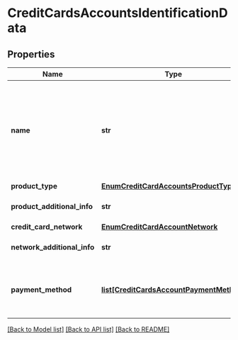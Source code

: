 # CreditCardsAccountsIdentificationData

## Properties
Name | Type | Description | Notes
------------ | ------------- | ------------- | -------------
**name** | **str** | Denominação/Identificação do nome da conta de pagamento pós-paga (cartão). Conforme CIRCULAR Nº 3.680,BCB, 2013: &#x27;conta de pagamento pós-paga: destinada à execução de transações de pagamento que independem do aporte prévio de recursos&#x27;.  | 
**product_type** | [**EnumCreditCardAccountsProductType**](EnumCreditCardAccountsProductType.md) |  | 
**product_additional_info** | **str** | Informações complementares se tipo de Cartão &#x27;OUTROS&#x27; | [optional] 
**credit_card_network** | [**EnumCreditCardAccountNetwork**](EnumCreditCardAccountNetwork.md) |  | 
**network_additional_info** | **str** | Texto livre para especificar categoria de bandeira marcada como &#x27;OUTRAS&#x27;. | [optional] 
**payment_method** | [**list[CreditCardsAccountPaymentMethod]**](CreditCardsAccountPaymentMethod.md) | Listagem dos cartões (ex.: virtual/adicional/titular) associados a conta cartão consentida, conforme disponíveis ao usuário nos canais proprietários.  | 

[[Back to Model list]](../README.md#documentation-for-models) [[Back to API list]](../README.md#documentation-for-api-endpoints) [[Back to README]](../README.md)

